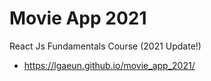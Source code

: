 # Movie App 2021

React Js Fundamentals Course (2021 Update!)

* https://lgaeun.github.io/movie_app_2021/
